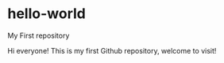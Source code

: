 # hello-world
My First repository

Hi everyone!
This is my first Github repository, welcome to visit!
